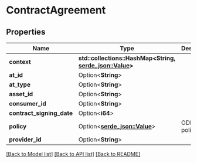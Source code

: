 # ContractAgreement

## Properties

| Name                      | Type                                                                                                                           | Description | Notes      |
|---------------------------|--------------------------------------------------------------------------------------------------------------------------------|-------------|------------|
| **context**               | **std::collections::HashMap<String, [serde_json::Value](https://docs.rs/serde_json/latest/serde_json/value/enum.Value.html)>** |             |            |
| **at_id**                 | Option<**String**>                                                                                                             |             | [optional] |
| **at_type**               | Option<**String**>                                                                                                             |             | [optional] |
| **asset_id**              | Option<**String**>                                                                                                             |             | [optional] |
| **consumer_id**           | Option<**String**>                                                                                                             |             | [optional] |
| **contract_signing_date** | Option<**i64**>                                                                                                                |             | [optional] |
| **policy**                | Option<[**serde_json::Value**](hhttps://docs.rs/serde_json/latest/serde_json/value/enum.Value.html)>                           | ODRL policy | [optional] |
| **provider_id**           | Option<**String**>                                                                                                             |             | [optional] |

[[Back to Model list]](../../crates/edc_api/README.md#documentation-for-models) [[Back to API list]](../../crates/edc_client/README.md#documentation-for-api-endpoints) [[Back to README]](../../README.md)


